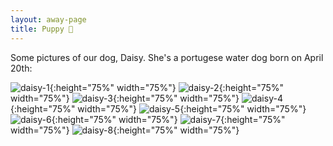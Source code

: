 ```yaml
---
layout: away-page
title: Puppy 🐶
---
```


Some pictures of our dog, Daisy. She's a portugese water dog born on April 20th:

![daisy-1](/assets/img/daisy/daisy-1.jpg){:height="75%" width="75%"}
![daisy-2](/assets/img/daisy/daisy-2.jpg){:height="75%" width="75%"}
![daisy-3](/assets/img/daisy/daisy-3.jpg){:height="75%" width="75%"}
![daisy-4](/assets/img/daisy/daisy-4.jpg){:height="75%" width="75%"}
![daisy-5](/assets/img/daisy/daisy-5.jpg){:height="75%" width="75%"}
![daisy-6](/assets/img/daisy/daisy-6.jpg){:height="75%" width="75%"}
![daisy-7](/assets/img/daisy/daisy-7.jpg){:height="75%" width="75%"}
![daisy-8](/assets/img/daisy/daisy-8.jpg){:height="75%" width="75%"}
